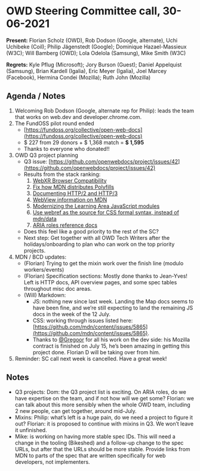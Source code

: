 # OWD Steering Committee call, 30-06-2021

**Present:** Florian Scholz (OWD), Rob Dodson (Google, alternate), Uchi Uchibeke (Coil); Philip Jägenstedt (Google); Dominique Hazael-Massieux (W3C); Will Bamberg (OWD); Lola Odelola (Samsung), Mike Smith (W3C)

**Regrets:** Kyle Pflug (Microsoft); Jory Burson (Guest); Daniel Appelquist (Samsung), Brian Kardell (Igalia), Eric Meyer (Igalia), Joel Marcey (Facebook), Hermina Condei (Mozilla); Ruth John (Mozilla)

## Agenda / Notes

1. Welcoming Rob Dodson (Google, alternate rep for Philip): leads the team that works on web.dev and developer.chrome.com. 
2. The FundOSS pilot round ended
    -  [https://fundoss.org/collective/open-web-docs](https://fundoss.org/collective/open-web-docs)
    - $ 227 from 29 donors + $ 1,368 match = **$ 1,595**
    - Thanks to everyone who donated!!
3. OWD Q3 project planning
    - Q3 issue: [https://github.com/openwebdocs/project/issues/42](https://github.com/openwebdocs/project/issues/42) 
    - Results from the stack ranking:
        1) [WebXR Browser Compatibility](https://github.com/openwebdocs/project/issues/35)
        2) [Fix how MDN distributes Polyfills](https://github.com/openwebdocs/project/issues/27)
        3) [Documenting HTTP/2 and HTTP/3](https://github.com/openwebdocs/project/issues/43)
        4) [WebView information on MDN](https://github.com/mdn/content/blob/main/rfcs/webview-information.md)
        5) [Modernizing the Learning Area JavaScript modules](https://github.com/mdn/content/blob/main/rfcs/modernize-learn-js.md)
        6) [Use webref as the source for CSS formal syntax, instead of mdn/data](https://github.com/openwebdocs/project/issues/44)
        7) [ARIA roles reference docs](https://github.com/mdn/content/blob/main/rfcs/aria-roles.md)
    - Does this feel like a good priority to the rest of the SC?
    - Next step: Get together with all OWD Tech Writers after the holidays/onboarding to plan who can work on the top priority projects.
4. MDN / BCD updates:
    - (Florian) Trying to get the mixin work over the finish line (modulo workers/events)
    - (Florian) Specification sections: Mostly done thanks to Jean-Yves! Left is HTTP docs, API overview pages, and some spec tables throughout misc doc areas.
    - (Will) Markdown:
        - JS: nothing new since last week. Landing the Map docs seems to have been fine, and we’re still expecting to land the remaining JS docs in the week of the 12 July.
        - CSS: working through issues listed here: [https://github.com/mdn/content/issues/5865](https://github.com/mdn/content/issues/5865).
        - Thanks to [@Gregoor](https://github.com/Gregoor) for all his work on the dev side: his Mozilla contract is finished on July 15, he’s been amazing in getting this project done. Florian D will be taking over from him.
5. Reminder: SC call next week is cancelled. Have a great week!

## Notes

- Q3 projects: Dom: the Q3 project list is exciting. On ARIA roles, do we have expertise on the team, and if not how will we get some? Florian: we can talk about this more sensibly when the whole OWD team, including 2 new people, can get together, around mid-July.
- Mixins: Philip: what’s left is a huge pain, do we need a project to figure it out? Florian: it is proposed to continue with mixins in Q3. We won’t leave it unfinished.
-  Mike: is working on having more stable spec IDs. This will need a change in the tooling (Bikeshed) and a follow-up change to the spec URLs, but after that the URLs should be more stable. Provide links from MDN to parts of the spec that are written specifically for web developers, not implementers.